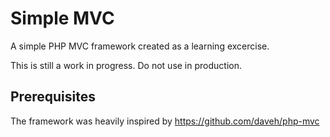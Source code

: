 # Simple MVC

A simple PHP MVC framework created as a learning excercise.

This is still a work in progress. Do not use in production.

## Prerequisites


The framework was heavily inspired by https://github.com/daveh/php-mvc
